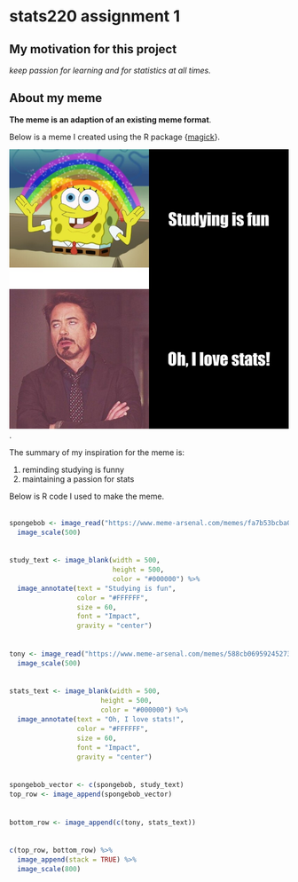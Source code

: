 # stats220 assignment 1
## My motivation for this project 
*keep passion for learning and for statistics at all times.*

## About my meme
**The meme is an adaption of an existing meme format**. 

Below is a meme I created using the R package {[magick](https://cran.r-project.org/web/packages/magick/index.html)}. 

![meme](https://github.com/azhangzhanga/stats220/blob/main/meme.png?raw=true). 

The summary of my inspiration for the meme is:  
1. reminding studying is funny
2. maintaining a passion for stats

Below is R code I used to make the meme.  

```r  

spongebob <- image_read("https://www.meme-arsenal.com/memes/fa7b53bcba06aacf272958d3ae04ae46.jpg") %>%
  image_scale(500)


study_text <- image_blank(width = 500, 
                          height = 500, 
                          color = "#000000") %>%
  image_annotate(text = "Studying is fun",
                 color = "#FFFFFF",
                 size = 60,
                 font = "Impact",
                 gravity = "center")


tony <- image_read("https://www.meme-arsenal.com/memes/588cb069592452731ffff3e4c2014d36.jpg") %>%
  image_scale(500)


stats_text <- image_blank(width = 500, 
                       height = 500, 
                       color = "#000000") %>%
  image_annotate(text = "Oh, I love stats!",
                 color = "#FFFFFF",
                 size = 60,
                 font = "Impact",
                 gravity = "center")


spongebob_vector <- c(spongebob, study_text)
top_row <- image_append(spongebob_vector)


bottom_row <- image_append(c(tony, stats_text))


c(top_row, bottom_row) %>%
  image_append(stack = TRUE) %>%
  image_scale(800)
```
